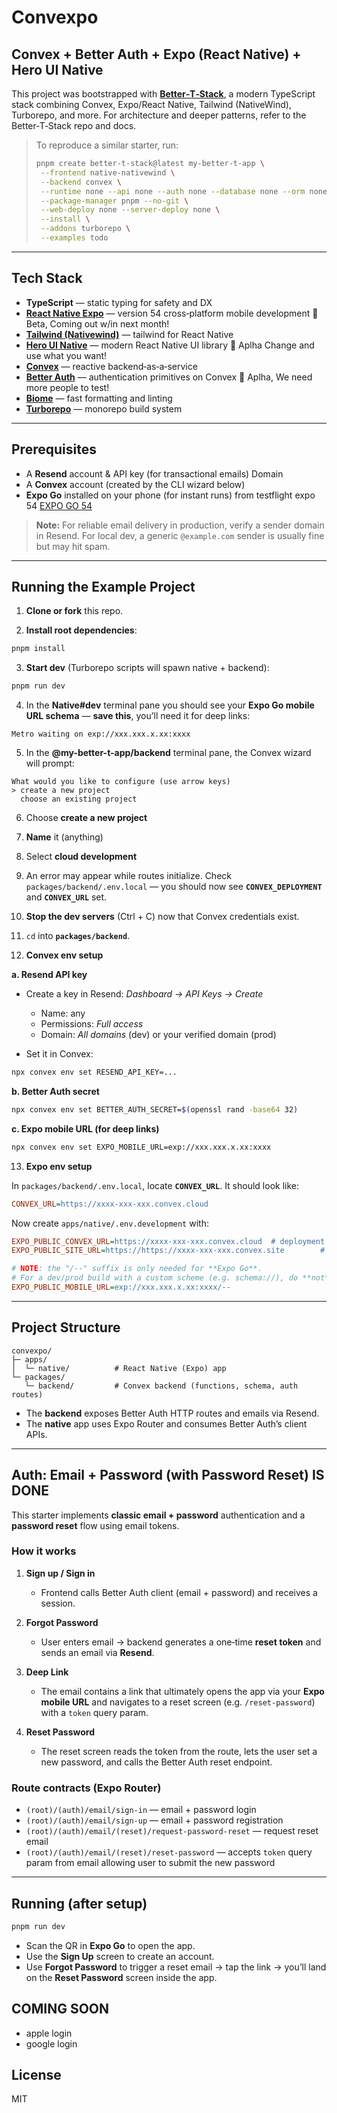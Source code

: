 # Convexpo

## Convex + Better Auth + Expo (React Native) + Hero UI Native

This project was bootstrapped with **[Better‑T‑Stack](https://github.com/AmanVarshney01/create-better-t-stack)**, a modern TypeScript stack combining Convex, Expo/React Native, Tailwind (NativeWind), Turborepo, and more. For architecture and deeper patterns, refer to the Better‑T‑Stack repo and docs.

> To reproduce a similar starter, run:
>
> ```bash
> pnpm create better-t-stack@latest my-better-t-app \
>  --frontend native-nativewind \
>  --backend convex \
>  --runtime none --api none --auth none --database none --orm none --db-setup none \
>  --package-manager pnpm --no-git \
>  --web-deploy none --server-deploy none \
>  --install \
>  --addons turborepo \
>  --examples todo
> ```

---

## Tech Stack

* **TypeScript** — static typing for safety and DX
* **[React Native Expo](https://expo.dev/)** — version 54 cross‑platform mobile development 🚧 Beta, Coming out w/in next month!
* **[Tailwind (Nativewind)](https://www.nativewind.dev/)** — tailwind for React Native
* **[Hero UI Native](https://github.com/heroui-inc/heroui-native)** — modern React Native UI library 🚧 Aplha Change and use what you want!
* **[Convex](https://docs.convex.dev/)** — reactive backend‑as‑a‑service
* **[Better Auth](https://convex-better-auth.netlify.app/)** — authentication primitives on Convex 🚧 Aplha, We need more people to test!
* **[Biome](https://biomejs.dev/)** — fast formatting and linting
* **[Turborepo](https://turbo.build/repo/docs)** — monorepo build system

---

## Prerequisites

* A **Resend** account & API key (for transactional emails) Domain
* A **Convex** account (created by the CLI wizard below)
* **Expo Go** installed on your phone (for instant runs) from testflight expo 54 [EXPO GO 54](https://testflight.apple.com/join/GZJxxfUU)

> **Note:** For reliable email delivery in production, verify a sender domain in Resend. For local dev, a generic `@example.com` sender is usually fine but may hit spam.

---

## Running the Example Project

1. **Clone or fork** this repo.

2. **Install root dependencies**:

```bash
pnpm install
```

3. **Start dev** (Turborepo scripts will spawn native + backend):

```bash
pnpm run dev
```

4. In the **Native#dev** terminal pane you should see your **Expo Go mobile URL schema** — **save this**, you’ll need it for deep links:

```
Metro waiting on exp://xxx.xxx.x.xx:xxxx
```

5. In the **@my-better-t-app/backend** terminal pane, the Convex wizard will prompt:

```
What would you like to configure (use arrow keys)
> create a new project
  choose an existing project
```

6. Choose **create a new project**

7. **Name** it (anything)

8. Select **cloud development**

9. An error may appear while routes initialize. Check `packages/backend/.env.local` — you should now see **`CONVEX_DEPLOYMENT`** and **`CONVEX_URL`** set.

10. **Stop the dev servers** (Ctrl + C) now that Convex credentials exist.

11. `cd` into **`packages/backend`**.

12. **Convex env setup**

**a. Resend API key**

* Create a key in Resend: *Dashboard → API Keys → Create*

  * Name: any
  * Permissions: *Full access*
  * Domain: *All domains* (dev) or your verified domain (prod)
* Set it in Convex:

```bash
npx convex env set RESEND_API_KEY=...
```

**b. Better Auth secret**

```bash
npx convex env set BETTER_AUTH_SECRET=$(openssl rand -base64 32)
```

**c. Expo mobile URL (for deep links)**

```bash
npx convex env set EXPO_MOBILE_URL=exp://xxx.xxx.x.xx:xxxx
```

13. **Expo env setup**

In `packages/backend/.env.local`, locate **`CONVEX_URL`**. It should look like:

```ini
CONVEX_URL=https://xxxx-xxx-xxx.convex.cloud
```

Now create `apps/native/.env.development` with:

```ini
EXPO_PUBLIC_CONVEX_URL=https://xxxx-xxx-xxx.convex.cloud  # deployment url
EXPO_PUBLIC_SITE_URL=https://https://xxxx-xxx-xxx.convex.site        # http actions url

# NOTE: the "/--" suffix is only needed for **Expo Go**.
# For a dev/prod build with a custom scheme (e.g. schema://), do **not** include /--
EXPO_PUBLIC_MOBILE_URL=exp://xxx.xxx.x.xx:xxxx/--
```

---

## Project Structure

```text
convexpo/
├─ apps/
│  └─ native/          # React Native (Expo) app
└─ packages/
   └─ backend/         # Convex backend (functions, schema, auth routes)
```

* The **backend** exposes Better Auth HTTP routes and emails via Resend.
* The **native** app uses Expo Router and consumes Better Auth’s client APIs.

---

## Auth: Email + Password (with Password Reset) IS DONE

This starter implements **classic email + password** authentication and a **password reset** flow using email tokens.

### How it works

1. **Sign up / Sign in**

   * Frontend calls Better Auth client (email + password) and receives a session.
2. **Forgot Password**

   * User enters email → backend generates a one‑time **reset token** and sends an email via **Resend**.
3. **Deep Link**

   * The email contains a link that ultimately opens the app via your **Expo mobile URL** and navigates to a reset screen (e.g. `/reset-password`) with a `token` query param.
4. **Reset Password**

   * The reset screen reads the token from the route, lets the user set a new password, and calls the Better Auth reset endpoint.

### Route contracts (Expo Router)

* `(root)/(auth)/email/sign-in` — email + password login
* `(root)/(auth)/email/sign-up` — email + password registration
* `(root)/(auth)/email/(reset)/request-password-reset` — request reset email
* `(root)/(auth)/email/(reset)/reset-password` — accepts `token` query param from email allowing user to submit the new password

---

## Running (after setup)

```bash
pnpm run dev
```

* Scan the QR in **Expo Go** to open the app.
* Use the **Sign Up** screen to create an account.
* Use **Forgot Password** to trigger a reset email → tap the link → you’ll land on the **Reset Password** screen inside the app.

## COMING SOON
* apple login
* google login

## License

MIT
